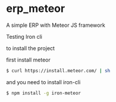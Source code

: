 # erp_meteor
A simple ERP with Meteor JS framework

Testing Iron cli 

to install the project 

first install meteor
```sh
$ curl https://install.meteor.com/ | sh
```
and  you need to install iron-cli

```sh
$ npm install -g iron-meteor
```

